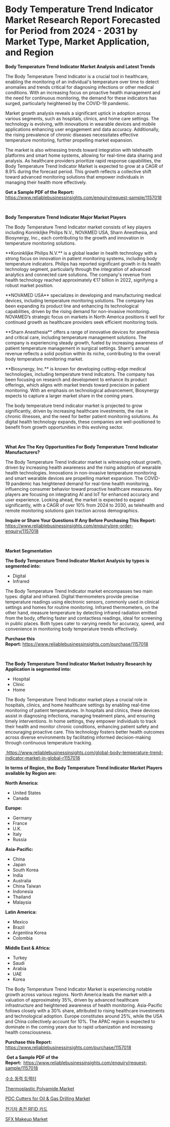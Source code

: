 <p><h1>Body Temperature Trend Indicator Market Research Report Forecasted for Period from 2024 -  2031 by Market Type, Market Application, and Region</h1></p><p><strong>Body Temperature Trend Indicator Market Analysis and Latest Trends</strong></p>
<p><p>The Body Temperature Trend Indicator is a crucial tool in healthcare, enabling the monitoring of an individual's temperature over time to detect anomalies and trends critical for diagnosing infections or other medical conditions. With an increasing focus on proactive health management and the need for continuous monitoring, the demand for these indicators has surged, particularly heightened by the COVID-19 pandemic.</p><p>Market growth analysis reveals a significant uptick in adoption across various segments, such as hospitals, clinics, and home care settings. The technology is evolving, with innovations in wearable devices and mobile applications enhancing user engagement and data accuracy. Additionally, the rising prevalence of chronic diseases necessitates effective temperature monitoring, further propelling market expansion.</p><p>The market is also witnessing trends toward integration with telehealth platforms and smart home systems, allowing for real-time data sharing and analysis. As healthcare providers prioritize rapid response capabilities, the Body Temperature Trend Indicator Market is expected to grow at a CAGR of 8.9% during the forecast period. This growth reflects a collective shift toward advanced monitoring solutions that empower individuals in managing their health more effectively.</p></p>
<p><strong>Get a Sample PDF of the Report:&nbsp;</strong> <a href="https://www.reliablebusinessinsights.com/enquiry/request-sample/1157018">https://www.reliablebusinessinsights.com/enquiry/request-sample/1157018</a></p>
<p>&nbsp;</p>
<p><strong>Body Temperature Trend Indicator Major Market Players</strong></p>
<p><p>The Body Temperature Trend Indicator market consists of key players including Koninklijke Philips N.V., NOVAMED USA, Sharn Anesthesia, and Biosynergy, Inc., each contributing to the growth and innovation in temperature monitoring solutions.</p><p>**Koninklijke Philips N.V.** is a global leader in health technology with a strong focus on innovation in patient monitoring systems, including body temperature indicators. Philips has reported significant growth in its health technology segment, particularly through the integration of advanced analytics and connected care solutions. The company's revenue from health technology reached approximately €17 billion in 2022, signifying a robust market position.</p><p>**NOVAMED USA** specializes in developing and manufacturing medical devices, including temperature monitoring solutions. The company has been expanding its product line and enhancing its technological capabilities, driven by the rising demand for non-invasive monitoring. NOVAMED’s strategic focus on markets in North America positions it well for continued growth as healthcare providers seek efficient monitoring tools.</p><p>**Sharn Anesthesia** offers a range of innovative devices for anesthesia and critical care, including temperature management solutions. The company is experiencing steady growth, fueled by increasing awareness of patient temperature management in surgical settings. Sharn's annual revenue reflects a solid position within its niche, contributing to the overall body temperature monitoring market.</p><p>**Biosynergy, Inc.** is known for developing cutting-edge medical technologies, including temperature trend indicators. The company has been focusing on research and development to enhance its product offerings, which aligns with market trends toward precision in patient monitoring. With an emphasis on technological advancement, Biosynergy expects to capture a larger market share in the coming years.</p><p>The body temperature trend indicator market is projected to grow significantly, driven by increasing healthcare investments, the rise in chronic illnesses, and the need for better patient monitoring solutions. As digital health technology expands, these companies are well-positioned to benefit from growth opportunities in this evolving sector.</p></p>
<p>&nbsp;</p>
<p><strong>What Are The Key Opportunities For Body Temperature Trend Indicator Manufacturers?</strong></p>
<p><p>The Body Temperature Trend Indicator market is witnessing robust growth, driven by increasing health awareness and the rising adoption of wearable health technologies. Innovations in non-invasive temperature monitoring and smart wearable devices are propelling market expansion. The COVID-19 pandemic has heightened demand for real-time health monitoring, influencing consumer behavior toward proactive healthcare measures. Key players are focusing on integrating AI and IoT for enhanced accuracy and user experience. Looking ahead, the market is expected to expand significantly, with a CAGR of over 10% from 2024 to 2030, as telehealth and remote monitoring solutions gain traction across demographics.</p></p>
<p><strong>Inquire or Share Your Questions If Any Before Purchasing This Report:</strong> <a href="https://www.reliablebusinessinsights.com/enquiry/pre-order-enquiry/1157018">https://www.reliablebusinessinsights.com/enquiry/pre-order-enquiry/1157018</a></p>
<p>&nbsp;</p>
<p><strong>Market Segmentation</strong></p>
<p><strong>The Body Temperature Trend Indicator Market Analysis by types is segmented into:</strong></p>
<p><ul><li>Digital</li><li>Infrared</li></ul></p>
<p><p>The Body Temperature Trend Indicator market encompasses two main types: digital and infrared. Digital thermometers provide precise temperature readings using electronic sensors, commonly used in clinical settings and homes for routine monitoring. Infrared thermometers, on the other hand, measure temperature by detecting infrared radiation emitted from the body, offering faster and contactless readings, ideal for screening in public places. Both types cater to varying needs for accuracy, speed, and convenience in monitoring body temperature trends effectively.</p></p>
<p><strong>Purchase this Report:&nbsp;</strong><a href="https://www.reliablebusinessinsights.com/purchase/1157018">https://www.reliablebusinessinsights.com/purchase/1157018</a></p>
<p>&nbsp;</p>
<p><strong>The Body Temperature Trend Indicator Market Industry Research by Application is segmented into:</strong></p>
<p><ul><li>Hospital</li><li>Clinic</li><li>Home</li></ul></p>
<p><p>The Body Temperature Trend Indicator market plays a crucial role in hospitals, clinics, and home healthcare settings by enabling real-time monitoring of patient temperatures. In hospitals and clinics, these devices assist in diagnosing infections, managing treatment plans, and ensuring timely interventions. In home settings, they empower individuals to track their health and monitor chronic conditions, enhancing patient safety and encouraging proactive care. This technology fosters better health outcomes across diverse environments by facilitating informed decision-making through continuous temperature tracking.</p></p>
<p><a href="https://www.reliablebusinessinsights.com/global-body-temperature-trend-indicator-market-in-global-r1157018">&nbsp;https://www.reliablebusinessinsights.com/global-body-temperature-trend-indicator-market-in-global-r1157018</a></p>
<p><strong>In terms of Region, the Body Temperature Trend Indicator Market Players available by Region are:</strong></p>
<p>
    <p> <strong> North America: </strong>
        <ul>
            <li>United States</li>
            <li>Canada</li>
        </ul>
        </p> 
    <p> <strong> Europe: </strong>
        <ul>
            <li>Germany</li>
            <li>France</li>
            <li>U.K.</li>
            <li>Italy</li>
            <li>Russia</li>
        </ul>
        </p> 
    <p> <strong> Asia-Pacific: </strong>
        <ul>
            <li>China</li>
            <li>Japan</li>
            <li>South Korea</li>
            <li>India</li>
            <li>Australia</li>
            <li>China Taiwan</li>
            <li>Indonesia</li>
            <li>Thailand</li>
            <li>Malaysia</li>
        </ul>
        </p> 
    <p> <strong> Latin America: </strong>
        <ul>
            <li>Mexico</li>
            <li>Brazil</li>
            <li>Argentina Korea</li>
            <li>Colombia</li>
        </ul>
        </p> 
    <p> <strong> Middle East & Africa: </strong>
        <ul>
            <li>Turkey</li>
            <li>Saudi</li>
            <li>Arabia</li>
            <li>UAE</li>
            <li>Korea</li>
        </ul>
    </p>
    </p>
<p><p>The Body Temperature Trend Indicator Market is experiencing notable growth across various regions. North America leads the market with a valuation of approximately 35%, driven by advanced healthcare infrastructure and heightened awareness of health monitoring. Asia-Pacific follows closely with a 30% share, attributed to rising healthcare investments and technological adoption. Europe constitutes around 25%, while the USA and China collectively account for 10%. The APAC region is expected to dominate in the coming years due to rapid urbanization and increasing health consciousness.</p></p>
<p><strong>Purchase this Report: </strong><a href="https://www.reliablebusinessinsights.com/purchase/1157018">https://www.reliablebusinessinsights.com/purchase/1157018</a></p>
<p>&nbsp;<strong>Get a Sample PDF of the Report:&nbsp;&nbsp;</strong><a href="https://www.reliablebusinessinsights.com/enquiry/request-sample/1157018">https://www.reliablebusinessinsights.com/enquiry/request-sample/1157018</a></p>
<p><strong></strong></p>
<p><p><a href="https://medium.com/@oliverallison38/hydrogen-powered-tractor-market-%EC%9D%98-%EA%B8%80%EB%A1%9C%EB%B2%8C-%EC%8B%9C%EC%9E%A5-%EA%B0%9C%EC%9A%94%EB%8A%94-%EC%A0%84-%EC%84%B8%EA%B3%84-%EB%B0%8F-%EC%A3%BC%EC%9A%94-%EC%8B%9C%EC%9E%A5%EC%9D%98-%EC%82%B0%EC%97%85%EC%97%90-%EC%98%81%ED%96%A5%EC%9D%84-%EB%AF%B8%EC%B9%98%EB%8A%94-%EC%A3%BC%EC%9A%94-%ED%8A%B8%EB%A0%8C%EB%93%9C%EC%97%90-%EB%8C%80%ED%95%9C-%EB%8F%85%ED%8A%B9%ED%95%9C-%EA%B4%80%EC%A0%90%EC%9D%84-%EC%A0%9C%EA%B3%B5%ED%95%A9%EB%8B%88%EB%8B%A4-3eddd6392bb1">수소 동력 트랙터</a></p><p><a href="https://issuu.com/reportprime-2/docs/thermoplastic-polyamide-market-size_90452ebffe68ab">Thermoplastic Polyamide Market</a></p><p><a href="https://github.com/gailasejs/Market-Research-Report-List-1/blob/main/pdc-cutters-for-oil-gas-drilling-market.md">PDC Cutters for Oil & Gas Drilling Market</a></p><p><a href="https://medium.com/@oliverallison38/ev-charging-rfid-card-market-%EC%9D%98-%EA%B8%80%EB%A1%9C%EB%B2%8C-%EC%8B%9C%EC%9E%A5-%EA%B0%9C%EC%9A%94%EB%8A%94-%EC%A0%84-%EC%84%B8%EA%B3%84-%EB%B0%8F-%EC%A3%BC%EC%9A%94-%EC%8B%9C%EC%9E%A5%EC%9D%98-%EC%82%B0%EC%97%85%EC%97%90-%EC%98%81%ED%96%A5%EC%9D%84-%EB%AF%B8%EC%B9%98%EB%8A%94-%EC%A3%BC%EC%9A%94-%ED%8A%B8%EB%A0%8C%EB%93%9C%EC%97%90-%EB%8C%80%ED%95%9C-%EB%8F%85%ED%8A%B9%ED%95%9C-%EA%B4%80%EC%A0%90%EC%9D%84-%EC%A0%9C%EA%B3%B5%ED%95%A9%EB%8B%88%EB%8B%A4-f1fcd5cd244e">전기차 충전 RFID 카드</a></p><p><a href="https://medium.com/@mallieblock/the-sfx-makeup-market-report-analyzes-important-operational-and-performance-data-so-one-may-6f651754b951">SFX Makeup Market</a></p></p>